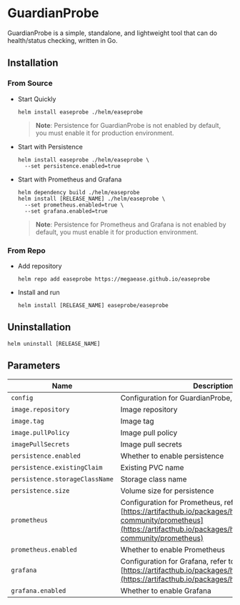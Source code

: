 # GuardianProbe
GuardianProbe is a simple, standalone, and lightweight tool that can do health/status checking, written in Go.

## Installation

### From Source
- Start Quickly
  ```shell
  helm install easeprobe ./helm/easeprobe
  ```
  > **Note**:
  > Persistence for GuardianProbe is not enabled by default, you must enable it for production environment.

- Start with Persistence
  ```shell
  helm install easeprobe ./helm/easeprobe \
    --set persistence.enabled=true
  ```

- Start with Prometheus and Grafana
  ```shell
  helm dependency build ./helm/easeprobe
  helm install [RELEASE_NAME] ./helm/easeprobe \
    --set prometheus.enabled=true \
    --set grafana.enabled=true
  ```
  > **Note**:
  > Persistence for Prometheus and Grafana is not enabled by default, you must enable it for production environment.

### From Repo
- Add repository
  ```shell
  helm repo add easeprobe https://megaease.github.io/easeprobe
  ```
- Install and run
  ```shell
  helm install [RELEASE_NAME] easeprobe/easeprobe
  ```

## Uninstallation
```shell
helm uninstall [RELEASE_NAME]
```

## Parameters
| Name | Description | Value |
| ---- | ----------- | ----- |
| `config` | Configuration for GuardianProbe, refer to [Manual](https://github.com/o2ip/guardianprobe/blob/main/docs/Manual.md) | `{}`
| `image.repository` | Image repository | `o2ip/guardianprobe`
| `image.tag` | Image tag | `latest`
| `image.pullPolicy` | Image pull policy | `IfNotPresent`
| `imagePullSecrets` | Image pull secrets | `[]`
| `persistence.enabled` | Whether to enable persistence | `false`
| `persistence.existingClaim` | Existing PVC name | `""`
| `persistence.storageClassName` | Storage class name | `""`
| `persistence.size` | Volume size for persistence | `1Gi`
| `prometheus` | Configuration for Prometheus, refer to [https://artifacthub.io/packages/helm/prometheus-community/prometheus](https://artifacthub.io/packages/helm/prometheus-community/prometheus) | `{}`
| `prometheus.enabled` | Whether to enable Prometheus | `false`
| `grafana` | Configuration for Grafana, refer to [https://artifacthub.io/packages/helm/grafana/grafana](https://artifacthub.io/packages/helm/grafana/grafana) | `{}`
| `grafana.enabled` | Whether to enable Grafana | `false`
